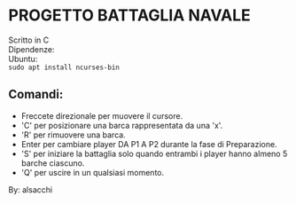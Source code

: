# PROGETTO BATTAGLIA NAVALE
Scritto in C  
Dipendenze:  
	Ubuntu:  
	`sudo apt install ncurses-bin`  
## Comandi:
* Freccete direzionale per muovere il cursore.
* 'C' per posizionare una barca rappresentata da una 'x'.
* 'R' per rimuovere una barca.
* Enter per cambiare player DA P1 A P2 durante la fase di Preparazione.
* 'S' per iniziare la battaglia solo quando entrambi i player hanno almeno 5 barche ciascuno.
* 'Q' per uscire in un qualsiasi momento.

By: alsacchi
